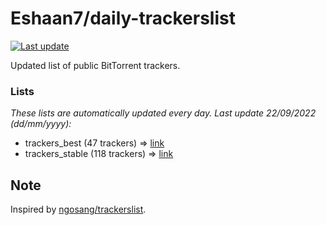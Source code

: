 
# Eshaan7/daily-trackerslist 

[![Last update](https://img.shields.io/badge/Last%20update-22/09/2022-blue.svg)](#)

Updated list of public BitTorrent trackers.

### Lists
*These lists are automatically updated every day. Last update 22/09/2022 (_dd/mm/yyyy_):*

* trackers_best (47 trackers) => [link](https://raw.githubusercontent.com/eshaan7/daily-trackerslist/master/trackers_best.txt)
* trackers_stable (118 trackers) => [link](https://raw.githubusercontent.com/eshaan7/daily-trackerslist/master/trackers_stable.txt)

## Note

Inspired by [ngosang/trackerslist](https://github.com/ngosang/trackerslist).

